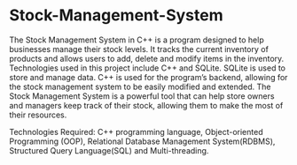 # Stock-Management-System
The Stock Management System in C++ is a program designed to help businesses manage their stock levels. It tracks the current inventory of products and allows users to add, delete and modify items in the inventory. Technologies used in this project include C++ and SQLite. SQLite is used to store and manage data. C++ is used for the program’s backend, allowing for the stock management system to be easily modified and extended. The Stock Management System is a powerful tool that can help store owners and managers keep track of their stock, allowing them to make the most of their resources.

Technologies Required: C++ programming language, Object-oriented Programming (OOP), Relational Database Management System(RDBMS), Structured Query Language(SQL) and Multi-threading.
